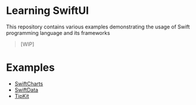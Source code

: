 # Learning SwiftUI
This repository contains various examples demonstrating the usage of Swift programming language and its frameworks
> [WIP]

# Examples
- [SwiftCharts](https://github.com/rogertjr/learning-swiftUI/tree/master/SwiftCharts)
- [SwiftData](https://github.com/rogertjr/learning-swiftUI/tree/master/SwiftData)
- [TipKit](https://github.com/rogertjr/learning-swiftUI/tree/master/TipKit)
